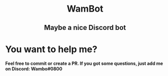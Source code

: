 <div align=center>
    <h1>WamBot<h2>
    <strong>Maybe a nice Discord bot<strong>
</div>

# You want to help me?
Feel free to commit or create a PR. If you got some questions, just add me on Discord: Wambo#0800
